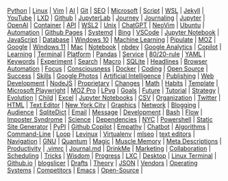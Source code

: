 
[Python](/python/) | [Linux](/linux/) | [Vim](/vim/) | [AI](/ai/) | 
[Git](/git/) | [SEO](/seo/) | [Microsoft](/microsoft/) | [Script](/script/) | 
[WSL](/wsl/) | [Jekyll](/jekyll/) | [YouTube](/youtube/) | [LXD](/lxd/) | 
[Github](/github/) | [JupyterLab](/jupyterlab/) | [Journey](/journey/) | [Journaling](/journaling/) | 
[Jupyter](/jupyter/) | [OpenAI](/openai/) | [Container](/container/) | [API](/api/) | 
[WSL2](/wsl2/) | [Unix](/unix/) | [ChatGPT](/chatgpt/) | [NeoVim](/neovim/) | 
[Ubuntu](/ubuntu/) | [Automation](/automation/) | [Github Pages](/github-pages/) | [Systemd](/systemd/) | 
[Bing](/bing/) | [VSCode](/vscode/) | [Jupyter Notebook](/jupyter-notebook/) | [JavaScript](/javascript/) | 
[Database](/database/) | [Windows 10](/windows-10/) | [Machine Learning](/machine-learning/) | [Pipulate](/pipulate/) | 
[MOZ](/moz/) | [Google](/google/) | [Windows 11](/windows-11/) | [Mac](/mac/) | 
[Notebook](/notebook/) | [nbdev](/nbdev/) | [Google Analytics](/google-analytics/) | [Copilot](/copilot/) | 
[Learning](/learning/) | [Terminal](/terminal/) | [Platform](/platform/) | [Pandas](/panda/) | 
[Service](/service/) | [80/20-rule](/80-20-rule/) | [YAML](/yaml/) | [Keywords](/keywords/) | 
[Experiment](/experiment/) | [Search](/search/) | [Macro](/macro/) | [SQLite](/sqlite/) | 
[Headlines](/headline/) | [Browser Automation](/browser-automation/) | [Focus](/focus/) | [Consciousness](/consciousness/) | 
[Docker](/docker/) | [Coding](/coding/) | [Open Source](/open-source/) | [Success](/success/) | 
[Skills](/skill/) | [Google Photos](/google-photos/) | [Artificial Intelligence](/artificial-intelligence/) | [Publishing](/publishing/) | 
[Web Development](/web-development/) | [NodeJS](/nodejs/) | [Proprietary](/proprietary/) | [Changes](/change/) | 
[Math](/math/) | [Habits](/habit/) | [Template](/template/) | [Microsoft Playwright](/microsoft-playwright/) | 
[MOZ Pro](/moz-pro/) | [LPvg](/lpvg/) | [Goals](/goal/) | [Future](/future/) | 
[Tutorial](/tutorial/) | [Strategy](/strategy/) | [Evolution](/evolution/) | [Child](/child/) | 
[Excel](/excel/) | [Jupyter Notebooks](/jupyter-notebooks/) | [CSV](/csv/) | [Organization](/organization/) | 
[Twitter](/twitter/) | [HTML](/html/) | [Text Editor](/text-editor/) | [New York City](/new-york-city/) | 
[Graphics](/graphic/) | [Network](/network/) | [Blogging](/blogging/) | [Audience](/audience/) | 
[SqliteDict](/sqlitedict/) | [Email](/email/) | [Message](/message/) | [Development](/development/) | 
[Bash](/bash/) | [Flow](/flow/) | [Imposter Syndrome](/imposter-syndrome/) | [Science](/science/) | 
[Dependencies](/dependency/) | [NYC](/nyc/) | [Powershell](/powershell/) | [Static Site Generator](/static-site-generator/) | 
[PyPI](/pypi/) | [Github Copilot](/github-copilot/) | [Empathy](/empathy/) | [Chatbot](/chatbot/) | 
[Algorithms](/algorithm/) | [Command-Line](/command-line/) | [Loop](/loop/) | [Levinux](/levinux/) | 
[Virtualenv](/virtualenv/) | [mlseo](/mlseo/) | [text editors](/text-editors/) | [Navigation](/navigation/) | 
[GNU](/gnu/) | [Quantum](/quantum/) | [Magic](/magic/) | [Muscle Memory](/muscle-memory/) | 
[Meta Descriptions](/meta-descriptions/) | [Productivity](/productivity/) | [.vimrc](/vimrc/) | [Journal.md](/journal-md/) | 
[DrinkMe](/drinkme/) | [Marketing](/marketing/) | [Collaboration](/collaboration/) | [Scheduling](/scheduling/) | 
[Tricks](/trick/) | [Wisdom](/wisdom/) | [Progress](/progress/) | [LXC](/lxc/) | 
[Desktop](/desktop/) | [Linux Terminal](/linux-terminal/) | [Github.io](/github-io/) | [blogslicer](/blogslicer/) | 
[Drafts](/draft/) | [Theory](/theory/) | [JSON](/json/) | [Vendors](/vendor/) | 
[Operating Systems](/operating-systems/) | [Competitors](/competitor/) | [Emacs](/emacs/) | [Open-Source](/open-source/) | 